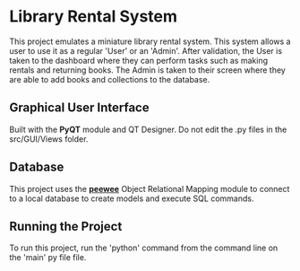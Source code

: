 # Library Rental System
This project emulates a miniature library rental system. This system allows a user to use it as a regular 'User' or an 'Admin'.
After validation, the User is taken to the dashboard where they can perform tasks such as making rentals and returning books. The Admin is taken to their screen where they are able to add books and collections to the database.


## Graphical User Interface
Built with the **PyQT** module and QT Designer. Do not edit the .py files in the src/GUI/Views folder.

## Database
This project uses the [**peewee**](http://docs.peewee-orm.com/en/latest/) Object Relational Mapping module to connect to a local database to create models and execute SQL commands.

## Running the Project
To run this project, run the 'python' command from the command line on the 'main' py file file.
